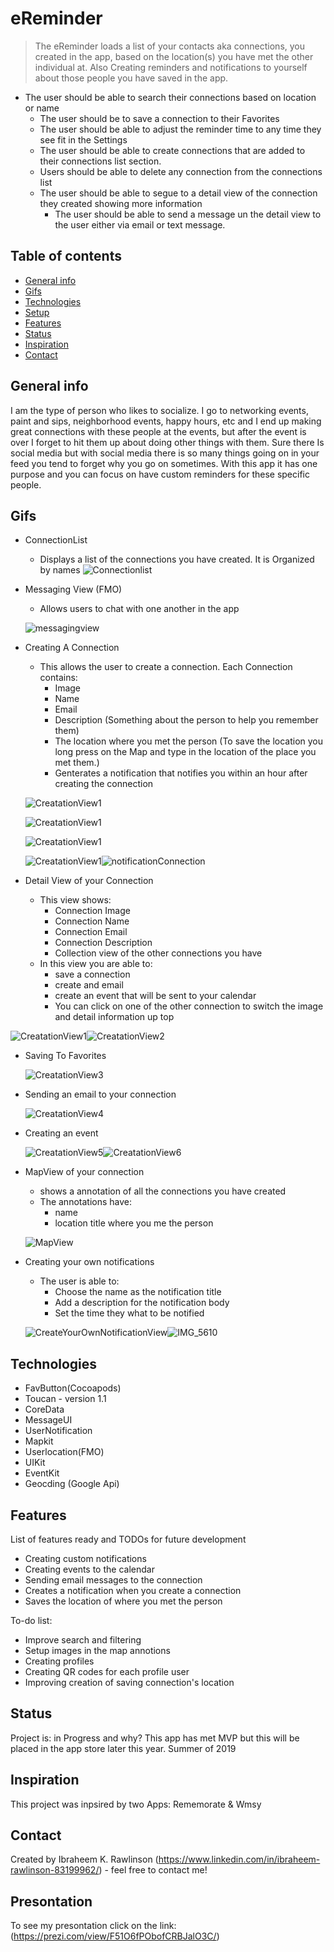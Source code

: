 # eReminder

> The  eReminder loads a list of your contacts aka connections, you created in the app,  based on the location(s) you have met the other individual at. Also Creating reminders and notifications to yourself about those people you have saved in the app.
- The user should be able to search their connections based on location or name 
    - The user should be to save a connection to their Favorites
    - The user should be able to adjust the reminder time to any time they see fit in the Settings 
    - The user should be able to create connections that are added to their connections list section.
    - Users should be able to delete any connection from the connections list 
    - The user should be able to segue to a detail view of the connection they created showing more information
       - The user should be able to send a message un the detail view to the user either via email or text message.

## Table of contents
* [General info](#general-info)
* [Gifs](#screenshots)
* [Technologies](#technologies)
* [Setup](#setup)
* [Features](#features)
* [Status](#status)
* [Inspiration](#inspiration)
* [Contact](#contact)

## General info
I am the type of person who likes to socialize. I go to networking events, paint and sips, neighborhood events, happy hours, etc and I end up making great connections with these people at the events, but after the event is over I forget to hit them up about doing other things with them. Sure there Is social media but with social media there is so many things going on in your feed you tend to forget why you go on sometimes. With this app it has one purpose and you can focus on have custom reminders for these specific people.

## Gifs
* ConnectionList 
    - Displays a list of the connections you have created. It is Organized by names
![Connectionlist](https://media.giphy.com/media/eePNcOFAgOzSpfxe5V/giphy.gif)
* Messaging View (FMO)
    - Allows users to chat with one another in the app 
    
    ![messagingview](https://user-images.githubusercontent.com/43886009/54216484-1cda7800-44c0-11e9-8a52-ad9621721a43.jpeg)
* Creating A Connection
    - This allows the user to create a connection. Each Connection contains:  
        - Image
        - Name 
        - Email
        - Description (Something about the person to help you remember them)
        - The location where you met the person (To save the location you long press on the Map and type in the location of the place you met them.)
        - Genterates a notification that notifies you within an hour after creating the connection

    ![CreatationView1](https://media.giphy.com/media/9A5fAni7pY7MrnEbox/giphy.gif)
    
    ![CreatationView1](https://media.giphy.com/media/MWu51c6bNKdxC5VOsl/giphy.gif)
    
    ![CreatationView1](https://media.giphy.com/media/6EcxyycU8h064clecb/giphy.gif)
    
    ![CreatationView1](https://media.giphy.com/media/p3qSxkhMoTdn0z8tJa/giphy.gif)![notificationConnection](https://user-images.githubusercontent.com/43886009/54218314-b8211c80-44c3-11e9-896f-597c3290b0e4.jpeg)
* Detail View of your Connection
    - This view shows:
        - Connection Image
        - Connection Name 
        - Connection Email
        - Connection Description 
        - Collection view of the other connections you have
    - In this view you are able to: 
        - save a connection 
        - create and email 
        - create an event that will be sent to your calendar
        - You can click on one of the other connection to switch the image and detail information up top

![CreatationView1](https://media.giphy.com/media/KWwQthUpXXnVaRiZcp/giphy.gif)![CreatationView2](https://media.giphy.com/media/3XHacOqjTEmZVzUBtu/giphy.gif)

  - Saving To Favorites
  
       ![CreatationView3](https://media.giphy.com/media/lo58hPNvu8L88p34Cu/giphy.gif)
        
  - Sending an email to your connection
  
       ![CreatationView4](https://media.giphy.com/media/26ot6lkkQWz1apfZim/giphy.gif)
       
  - Creating an event
  
       ![CreatationView5](https://media.giphy.com/media/x0dr6PtjboKYNesOG0/giphy.gif)![CreatationView6](https://media.giphy.com/media/1qebRmKyXx7AN3DUEg/giphy.gif)
* MapView of your connection
    - shows a annotation of all the connections you have created 
    - The annotations have: 
        - name 
        - location title where you me the person 

    ![MapView](https://media.giphy.com/media/mkwIf6MpYZOedLBe5M/giphy.gif)
    
* Creating your own notifications
    - The user is able to:
       - Choose the name as the notification title 
       - Add a description for the notification body 
       - Set the time they what to be notified 

    ![CreateYourOwnNotificationView](https://media.giphy.com/media/fwW6QjFmEpUopRZjVd/giphy.gif)![IMG_5610](https://user-images.githubusercontent.com/43886009/54222121-24ebe500-44cb-11e9-800c-8b8432563075.jpeg)
    
    
## Technologies
* FavButton(Cocoapods)
* Toucan - version 1.1
* CoreData
* MessageUI
* UserNotification
* Mapkit
* Userlocation(FMO)
* UIKit 
* EventKit
* Geocding (Google Api)

## Features
List of features ready and TODOs for future development
* Creating custom notifications
* Creating events to the calendar 
* Sending email messages to the connection
* Creates a notification when you create a connection 
* Saves the location of where you met the person

To-do list:
* Improve search and filtering 
* Setup images in the map annotions
* Creating profiles
* Creating QR codes for each profile user 
* Improving creation of saving connection's location

## Status
Project is: in Progress and why? This app has met MVP but this will be placed in the app store later this year. Summer of 2019

## Inspiration
This project was inpsired by two Apps: Rememorate & Wmsy

## Contact
Created by Ibraheem K. Rawlinson (https://www.linkedin.com/in/ibraheem-rawlinson-83199962/) - feel free to contact me!

## Presontation
To see my presontation click on the link: (https://prezi.com/view/F51O6fPObofCRBJalO3C/)

